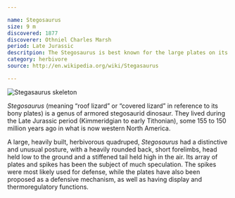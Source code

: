 ```yaml
---

name: Stegosaurus
size: 9 m
discovered: 1877
discoverer: Othniel Charles Marsh
period: Late Jurassic
descritpion: The Stegosaurus is best known for the large plates on its back and long spikes on its tail
category: herbivore
source: http://en.wikipedia.org/wiki/Stegasaurus

---
```


![Stegasaurus skeleton](img/stegasaurus-skeleton.jpg)

*Stegosaurus* (meaning “roof lizard” or “covered lizard” in reference to its bony plates) is a genus of armored stegosaurid dinosaur. They lived during the Late Jurassic period (Kimmeridgian to early Tithonian), some 155 to 150 million years ago in what is now western North America.

A large, heavily built, herbivorous quadruped, *Stegosaurus* had a distinctive and unusual posture, with a heavily rounded back, short forelimbs, head held low to the ground and a stiffened tail held high in the air. Its array of plates and spikes has been the subject of much speculation. The spikes were most likely used for defense, while the plates have also been proposed as a defensive mechanism, as well as having display and thermoregulatory functions.